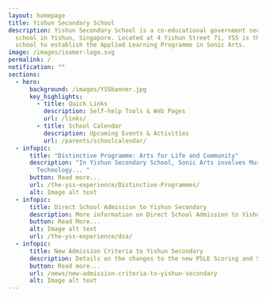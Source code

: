 ```yaml
---
layout: homepage
title: Yishun Secondary School
description: Yishun Secondary School is a co-educational government secondary
  school in Yishun, Singapore. Located at 4 Yishun Street 71, YSS is the first
  school to establish the Applied Learning Programme in Sonic Arts.
image: /images/isomer-logo.svg
permalink: /
notification: ""
sections:
  - hero:
      background: /images/YSSbanner.jpg
      key_highlights:
        - title: Quick Links
          description: Self-help Tools & Web Pages
          url: /links/
        - title: School Calendar
          description: Upcoming Events & Activities
          url: /parents/schoolcalendar/
  - infopic:
      title: "Distinctive Programme: Arts for Life and Community"
      description: "In Yishun Secondary School, Sonic Arts involves Music, Media and
        Technology... "
      button: Read more...
      url: /the-yss-experience/Distinctive-Programmes/
      alt: Image alt text
  - infopic:
      title: Direct School Admission to Yishun Secondary
      description: More information on Direct School Admission to Yishun Secondary...
      button: Read More...
      alt: Image alt text
      url: /the-yss-experience/dsa/
  - infopic:
      title: New Admission Criteria to Yishun Secondary
      description: Details on the changes to the new PSLE Scoring and S1 Posting systems...
      button: Read more...
      url: /news/new-admission-criteria-to-yishun-secondary
      alt: Image alt text
---
```

